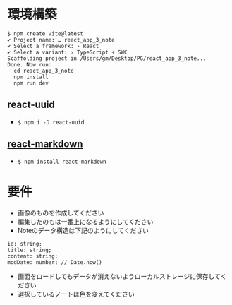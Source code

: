 # 環境構築
```
$ npm create vite@latest
✔ Project name: … react_app_3_note
✔ Select a framework: › React
✔ Select a variant: › TypeScript + SWC
Scaffolding project in /Users/gm/Desktop/PG/react_app_3_note...
Done. Now run:
  cd react_app_3_note
  npm install
  npm run dev
```

## react-uuid
* `$ npm i -D react-uuid`

## [react-markdown](https://github.com/remarkjs/react-markdown)
* `$ npm install react-markdown`

# 要件
- 画像のものを作成してください
- 編集したのもは一番上になるようにしてください
- Noteのデータ構造は下記のようにしてください
```
id: string;
title: string;
content: string;
modDate: number; // Date.now()
```
- 画面をロードしてもデータが消えないようローカルストレージに保存してください
- 選択しているノートは色を変えてください